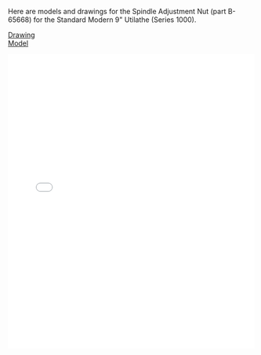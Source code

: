 <!--
.. title: Spindle Adjustment Nut
.. slug: spindle-adjustment-nut
.. date: 2025-10-25 22:15:25 UTC-07:00
.. tags: Utilathe 9" Series 1000, B-65668, lathe
.. category: machining, lathe
.. link: 
.. description: 
.. type: text
-->
<style>
body { margin: 0; overflow: hidden; }
canvas { display: block; }
</style>
<body>

Here are models and drawings for the Spindle Adjustment Nut (part B-65668) for the Standard Modern 9" Utilathe (Series 1000).

<!-- TEASER_END -->
<a href="/post-spindle-adjustment-nut/spindle-adj-nut.pdf">Drawing</a>
<br/>
<a href="/post-spindle-adjustment-nut/SPINDLE ADJ. NUT (B-65668).obj">Model</a>

<embed src="/post-spindle-adjustment-nut/spindle-adj-nut.pdf" type="application/pdf" width="100%" height="600px" />

<div id="viewer-container" style="width: 100%; height: 40vh;"></div>

<script type="module"> // this is all chatgpt
  import * as THREE from 'https://esm.run/three@0.160.0';
  import { OBJLoader } from 'https://esm.run/three@0.160.0/examples/jsm/loaders/OBJLoader.js';
  import { OrbitControls } from 'https://esm.run/three@0.160.0/examples/jsm/controls/OrbitControls.js';

  const container = document.getElementById('viewer-container');

  const scene = new THREE.Scene();
  scene.background = new THREE.Color(0x303030); // lighter gray

  // Camera — zoomed out and elevated
  const camera = new THREE.PerspectiveCamera(
    75,
    container.clientWidth / container.clientHeight,
    0.1,
    1000
  );
  camera.position.set(6, 6, 6);

  // Renderer
  const renderer = new THREE.WebGLRenderer({ antialias: true });
  renderer.setSize(container.clientWidth, container.clientHeight);
  renderer.outputColorSpace = THREE.SRGBColorSpace;
  container.appendChild(renderer.domElement);

  // Controls
  const controls = new OrbitControls(camera, renderer.domElement);
  controls.enableDamping = true;
  controls.dampingFactor = 0.05;

  // Lights — brighter setup
  scene.add(new THREE.AmbientLight(0xffffff, 0.8));
  const light = new THREE.DirectionalLight(0xffffff, 1.5);
  light.position.set(10, 15, 10);
  scene.add(light);

  // OBJ Loader — use encoded URL for file name with spaces and parentheses
  const loader = new OBJLoader();
  loader.load(
    '/post-spindle-adjustment-nut/SPINDLE%20ADJ.%20NUT%20(B-65668).obj',
    (object) => {
      object.scale.set(1.5, 1.5, 1.5);
      scene.add(object);
    },
    (xhr) => console.log(`${(xhr.loaded / xhr.total * 100).toFixed(0)}% loaded`),
    (err) => console.error('Error loading OBJ:', err)
  );

  // Handle window resize
  window.addEventListener('resize', () => {
    camera.aspect = container.clientWidth / container.clientHeight;
    camera.updateProjectionMatrix();
    renderer.setSize(container.clientWidth, container.clientHeight);
  });

  // Animation loop
  function animate() {
    requestAnimationFrame(animate);
    controls.update();
    renderer.render(scene, camera);
  }
  animate();
</script>
